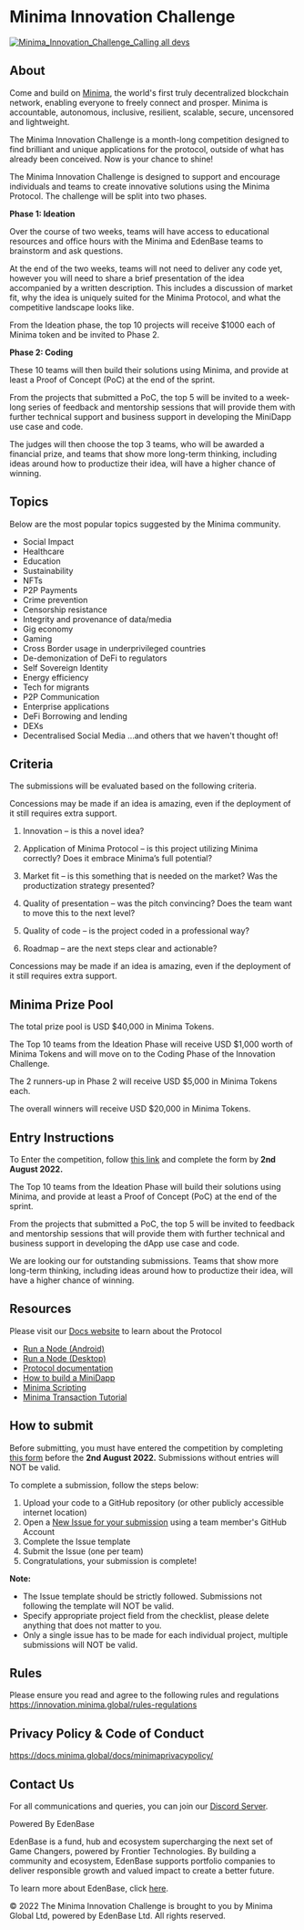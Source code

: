 # Minima Innovation Challenge
[![Minima_Innovation_Challenge_Calling all devs](https://user-images.githubusercontent.com/92978315/177553115-5a2ada7f-b7fd-46ad-9fd3-abc559ad1ccf.png)](https://innovation.minima.global/)

## About
Come and build on [Minima](https://www.minima.global/), the world's first truly decentralized blockchain network, enabling everyone to freely connect and prosper. Minima is accountable, autonomous, inclusive, resilient, scalable, secure, uncensored and lightweight.

The Minima Innovation Challenge is a month-long competition designed to find brilliant and unique applications for the protocol, outside of what has already been conceived. Now is your chance to shine!

The Minima Innovation Challenge is designed to support and encourage individuals and teams to create innovative solutions using the Minima Protocol. The challenge will be split into two phases.

**Phase 1: Ideation**

Over the course of two weeks, teams will have access to educational resources and office hours with the Minima and EdenBase teams to brainstorm and ask questions.

At the end of the two weeks, teams will not need to deliver any code yet, however you will need to share a brief presentation of the idea accompanied by a written description. This includes a discussion of market fit, why the idea is uniquely suited for the Minima Protocol, and what the competitive landscape looks like.

From the Ideation phase, the top 10 projects will receive $1000 each of Minima token and be invited to Phase 2.

**Phase 2: Coding**

These 10 teams will then build their solutions using Minima, and provide at least a Proof of Concept (PoC) at the end of the sprint.

From the projects that submitted a PoC, the top 5 will be invited to a week-long series of feedback and mentorship sessions that will provide them with further technical support and business support in developing the MiniDapp use case and code.

The judges will then choose the top 3 teams, who will be awarded a financial prize, and teams that show more long-term thinking, including ideas around how to productize their idea, will have a higher chance of winning.

## Topics

Below are the most popular topics suggested by the Minima community. 

- Social Impact 
- Healthcare
- Education 
- Sustainability 
- NFTs 
- P2P Payments 
- Crime prevention 
- Censorship resistance 
- Integrity and provenance of data/media 
- Gig economy 
- Gaming 
- Cross Border usage in underprivileged countries 
- De-demonization of DeFi to regulators
- Self Sovereign Identity 
- Energy efficiency
- Tech for migrants  
- P2P Communication 
- Enterprise applications 
- DeFi Borrowing and lending 
- DEXs 
- Decentralised Social Media
...and others that we haven't thought of!

## Criteria
The submissions will be evaluated based on the following criteria.

Concessions may be made if an idea is amazing, even if the deployment of it still requires extra support.

1. Innovation – is this a novel idea?

2. Application of Minima Protocol – is this project utilizing Minima correctly? Does it embrace Minima’s full potential? 

3. Market fit – is this something that is needed on the market? Was the productization strategy presented?

4. Quality of presentation – was the pitch convincing? Does the team want to move this to the next level?

5. Quality of code – is the project coded in a professional way?

6. Roadmap – are the next steps clear and actionable?

Concessions may be made if an idea is amazing, even if the deployment of it still requires extra support.

## Minima Prize Pool
The total prize pool is USD $40,000 in Minima Tokens.

The Top 10 teams from the Ideation Phase will receive USD $1,000 worth of Minima Tokens and will move on to the Coding Phase of the Innovation Challenge.

The 2 runners-up in Phase 2 will receive USD $5,000 in Minima Tokens each.

The overall winners will receive USD $20,000 in Minima Tokens.

## Entry Instructions
To Enter the competition, follow [this link](https://docs.google.com/forms/d/e/1FAIpQLSdW-r1iTN2JUxaLhKZxLj4FgRnIF6yZWAXB30hj4c-vwaNuPw/viewform) and complete the form by **2nd August 2022.**

The Top 10 teams from the Ideation Phase will build their solutions using Minima, and provide at least a Proof of Concept (PoC) at the end of the sprint.

From the projects that submitted a PoC, the top 5 will be invited to feedback and mentorship sessions that will provide them with further technical and business support in developing the dApp use case and code.

We are looking our for outstanding submissions. Teams that show more long-term thinking, including ideas around how to productize their idea, will have a higher chance of winning.

## Resources
Please visit our [Docs website](https://docs.minima.global/) to learn about the Protocol

- [Run a Node (Android)](https://github.com/minima-global/innovation-challenge/blob/main/Resources/Android%20Installation%20%26%20MiniDapps%20Set%20Up%20(MIC).pdf)
- [Run a Node (Desktop)](https://github.com/minima-global/innovation-challenge/blob/main/Resources/Desktop%20Installation%20%26%20MiniDapps%20Set%20Up%20(MIC).pdf)
- [Protocol documentation](https://docs.minima.global/docs/learn/networkoverview/)
- [How to build a MiniDapp](https://github.com/minima-global/innovation-challenge/blob/main/Resources/Minidapp%20Tutorial%20v1.0.pdf)
- [Minima Scripting](https://docs.minima.global/docs/learn/scripting)
- [Minima Transaction Tutorial](https://github.com/minima-global/innovation-challenge/blob/main/Resources/Transaction_Tutorial_v0.81.pdf)

## How to submit

Before submitting, you must have entered the competition by completing [this form](https://docs.google.com/forms/d/e/1FAIpQLSdW-r1iTN2JUxaLhKZxLj4FgRnIF6yZWAXB30hj4c-vwaNuPw/viewform) before the **2nd August 2022.** Submissions without entries will NOT be valid.

To complete a submission, follow the steps below:

1. Upload your code to a GitHub repository (or other publicly accessible internet location)
2. Open a [New Issue for your submission](https://github.com/minima-global/innovation-challenge/issues/new/choose) using a team member's GitHub Account
3. Complete the Issue template 
4. Submit the Issue (one per team)
5. Congratulations, your submission is complete!

**Note:**
- The Issue template should be strictly followed. Submissions not following the template will NOT be valid.
- Specify appropriate project field from the checklist, please delete anything that does not matter to you.
- Only a single issue has to be made for each individual project, multiple submissions will NOT be valid.

## Rules
Please ensure you read and agree to the following rules and regulations
https://innovation.minima.global/rules-regulations


## Privacy Policy & Code of Conduct
https://docs.minima.global/docs/minimaprivacypolicy/


## Contact Us
For all communications and queries, you can join our [Discord Server](https://discord.gg/ztnSCaAMye).


Powered By EdenBase

EdenBase is a fund, hub and ecosystem supercharging the next set of Game Changers, powered by Frontier Technologies. By building a community and ecosystem, EdenBase supports portfolio companies to deliver responsible growth and valued impact to create a better future.

To learn more about EdenBase, click [here](https://edenbase.com/).

© 2022 The Minima Innovation Challenge is brought to you by Minima Global Ltd, powered by EdenBase Ltd. All rights reserved.
